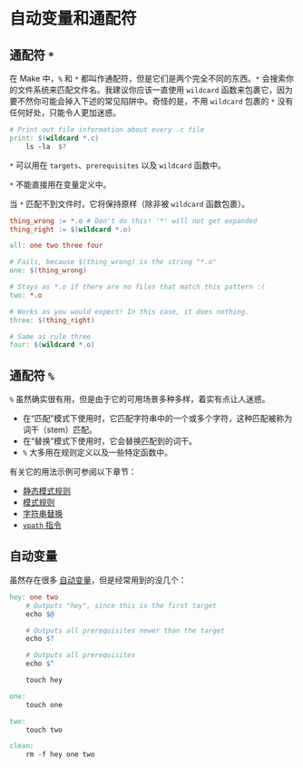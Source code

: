 # 自动变量和通配符

## 通配符 `*`

在 Make 中，`%` 和 `*` 都叫作通配符，但是它们是两个完全不同的东西。`*` 会搜索你的文件系统来匹配文件名。我建议你应该一直使用 `wildcard` 函数来包裹它，因为要不然你可能会掉入下述的常见陷阱中。奇怪的是，不用 `wildcard` 包裹的 `*` 没有任何好处，只能令人更加迷惑。

```makefile
# Print out file information about every .c file
print: $(wildcard *.c)
    ls -la  $?
```

`*` 可以用在 `targets`、`prerequisites` 以及 `wildcard` 函数中。

<Note type="danger">`*` 不能直接用在变量定义中。</Note>

<Note type="danger">当 `*` 匹配不到文件时，它将保持原样（除非被 `wildcard` 函数包裹）。</Note>

```makefile
thing_wrong := *.o # Don't do this! '*' will not get expanded
thing_right := $(wildcard *.o)

all: one two three four

# Fails, because $(thing_wrong) is the string "*.o"
one: $(thing_wrong)

# Stays as *.o if there are no files that match this pattern :(
two: *.o 

# Works as you would expect! In this case, it does nothing.
three: $(thing_right)

# Same as rule three
four: $(wildcard *.o)
```

## 通配符 `%`

`%` 虽然确实很有用，但是由于它的可用场景多种多样，着实有点让人迷惑。

- 在“匹配”模式下使用时，它匹配字符串中的一个或多个字符，这种匹配被称为词干（stem）匹配。
- 在“替换”模式下使用时，它会替换匹配到的词干。
- `%` 大多用在规则定义以及一些特定函数中。

有关它的用法示例可参阅以下章节：

- [静态模式规则](fancy-rules#静态模式规则)
- [模式规则](fancy-rules#模式规则)
- [字符串替换](functions#字符串替换)
- [`vpath` 指令](other-features#vpath-指令)

## 自动变量

虽然存在很多 [自动变量](https://www.gnu.org/software/make/manual/html_node/Automatic-Variables.html)，但是经常用到的没几个：

```makefile
hey: one two
    # Outputs "hey", since this is the first target
    echo $@

    # Outputs all prerequisites newer than the target
    echo $?

    # Outputs all prerequisites
    echo $^

    touch hey

one:
    touch one

two:
    touch two

clean:
    rm -f hey one two
```
